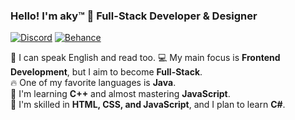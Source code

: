 ### Hello! I'm aky™ 🍓 Full-Stack Developer & Designer  

[![Discord](https://img.shields.io/badge/Discord-7289DA?style=for-the-badge&logo=discord&logoColor=white)](https://discord.com) 
[![Behance](https://img.shields.io/badge/Behance-0054F7?style=for-the-badge&logo=behance&logoColor=white)](https://www.behance.net/akpa)  

🌱 I can speak English and read too.
💻 My main focus is **Frontend Development**, but I aim to become **Full-Stack**.  
🔥 One of my favorite languages is **Java**.  
🚀 I'm learning **C++** and almost mastering **JavaScript**.  
🎨 I'm skilled in **HTML, CSS, and JavaScript**, and I plan to learn **C#**.  


